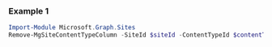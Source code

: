 ### Example 1
``` powershell
Import-Module Microsoft.Graph.Sites
Remove-MgSiteContentTypeColumn -SiteId $siteId -ContentTypeId $contentTypeId -ColumnDefinitionId $columnDefinitionId
```

